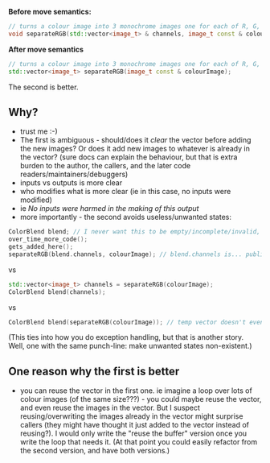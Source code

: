 **Before move semantics:**

```cpp
// turns a colour image into 3 monochrome images one for each of R, G, B
void separateRGB(std::vector<image_t> & channels, image_t const & colourImage);
```
    
**After move semantics**

```cpp
// turns a colour image into 3 monochrome images one for each of R, G, B
std::vector<image_t> separateRGB(image_t const & colourImage);
```

The second is better.

Why?
----

- trust me :-)
- The first is ambiguous - should/does it _clear_ the vector before adding the new images?  Or does it add new images to whatever is already in the vector?
(sure docs can explain the behaviour, but that is extra burden to the author, the callers, and the later code readers/maintainers/debuggers)
- inputs vs outputs is more clear
- who modifies what is more clear (ie in this case, no inputs were modified)
- ie _No inputs were harmed in the making of this output_
- more importantly - the second avoids useless/unwanted states:

```cpp
ColorBlend blend; // I never want this to be empty/incomplete/invalid, but here we are
over_time_more_code();
gets_added_here();
separateRGB(blend.channels, colourImage); // blend.channels is... public?
```
vs
```cpp
std::vector<image_t> channels = separateRGB(colourImage);
ColorBlend blend(channels);
```    
vs
```cpp
ColorBlend blend(separateRGB(colourImage)); // temp vector doesn't even exist
```


(This ties into how you do exception handling, but that is another story.  Well, one with the same punch-line: make unwanted states non-existent.)


One reason why the first is better
-------

- you can reuse the vector in the first one.
ie imagine a loop over lots of colour images (of the same size???) - you could maybe reuse the vector, and even reuse the images in the vector.
But I suspect reusing/overwriting the images already in the vector might surprise callers (they might have thought it just added to the vector instead of reusing?).
I would only write the "reuse the buffer" version once you write the loop that needs it.  (At that point you could easily refactor from the second version, and have both versions.)




